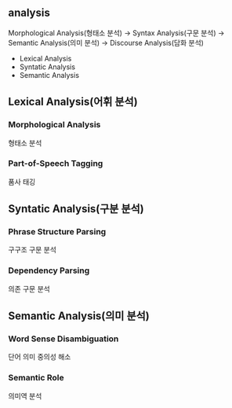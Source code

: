 ## analysis

Morphological Analysis(형태소 분석) -> Syntax Analysis(구문 분석) -> Semantic Analysis(의미 분석) -> Discourse Analysis(담화 분석)

- Lexical Analysis
- Syntatic Analysis
- Semantic Analysis

## Lexical Analysis(어휘 분석)
### Morphological Analysis
형태소 분석

### Part-of-Speech Tagging
품사 태깅

## Syntatic Analysis(구분 분석)
### Phrase Structure Parsing
구구조 구문 분석

### Dependency Parsing
의존 구문 분석

## Semantic Analysis(의미 분석)
### Word Sense Disambiguation
단어 의미 중의성 해소

### Semantic Role
의미역 분석
